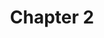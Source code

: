 ---
title: Chapter 2
teaser: Reinforcement Learning in Non-Associative Settings
tutorial: TUTORIAL
type: course
slide_link: ch_2_rl_in_non_associative/RL_2.slides.html
tute_link: https://github.com/BardOfCodes/DRL_in_CV/blob/master/ch_2_rl_in_non_associative/tutorial.ipynb
---